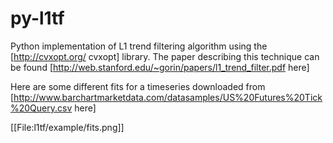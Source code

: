 py-l1tf
=======

Python implementation of L1 trend filtering algorithm using the [http://cvxopt.org/ cvxopt] library.
The paper describing this technique can be found [http://web.stanford.edu/~gorin/papers/l1_trend_filter.pdf here]

Here are some different fits for a timeseries downloaded from [http://www.barchartmarketdata.com/datasamples/US%20Futures%20Tick%20Query.csv here]

[[File:l1tf/example/fits.png]]

